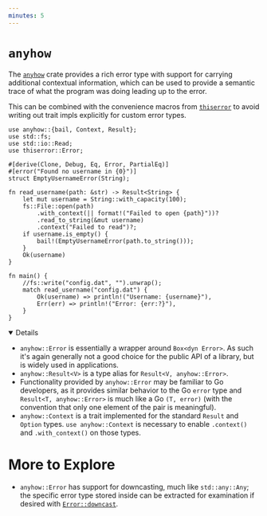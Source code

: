 ```yaml
---
minutes: 5
---
```


# `anyhow`

The [`anyhow`] crate provides a rich error type with support for carrying
additional contextual information, which can be used to provide a semantic trace
of what the program was doing leading up to the error.

This can be combined with the convenience macros from [`thiserror`] to avoid
writing out trait impls explicitly for custom error types.

[`anyhow`]: https://docs.rs/anyhow/
[`thiserror`]: https://docs.rs/thiserror/

```rust,editable,compile_fail
use anyhow::{bail, Context, Result};
use std::fs;
use std::io::Read;
use thiserror::Error;

#[derive(Clone, Debug, Eq, Error, PartialEq)]
#[error("Found no username in {0}")]
struct EmptyUsernameError(String);

fn read_username(path: &str) -> Result<String> {
    let mut username = String::with_capacity(100);
    fs::File::open(path)
        .with_context(|| format!("Failed to open {path}"))?
        .read_to_string(&mut username)
        .context("Failed to read")?;
    if username.is_empty() {
        bail!(EmptyUsernameError(path.to_string()));
    }
    Ok(username)
}

fn main() {
    //fs::write("config.dat", "").unwrap();
    match read_username("config.dat") {
        Ok(username) => println!("Username: {username}"),
        Err(err) => println!("Error: {err:?}"),
    }
}
```

<details open='true'>

- `anyhow::Error` is essentially a wrapper around `Box<dyn Error>`. As such it's
  again generally not a good choice for the public API of a library, but is
  widely used in applications.
- `anyhow::Result<V>` is a type alias for `Result<V, anyhow::Error>`.
- Functionality provided by `anyhow::Error` may be familiar to Go developers, as
  it provides similar behavior to the Go `error` type and
  `Result<T, anyhow::Error>` is much like a Go `(T, error)` (with the convention
  that only one element of the pair is meaningful).
- `anyhow::Context` is a trait implemented for the standard `Result` and
  `Option` types. `use anyhow::Context` is necessary to enable `.context()` and
  `.with_context()` on those types.

# More to Explore

- `anyhow::Error` has support for downcasting, much like `std::any::Any`; the
  specific error type stored inside can be extracted for examination if desired
  with
  [`Error::downcast`](https://docs.rs/anyhow/latest/anyhow/struct.Error.html#method.downcast).

</details>
